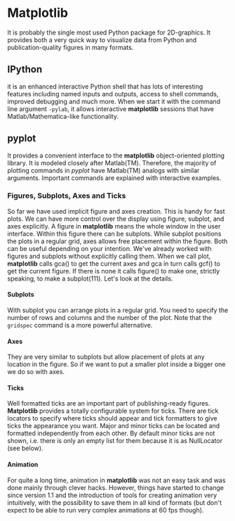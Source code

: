 # Matplotlib

It is probably the single most used Python package for 2D-graphics. It provides both a very quick way to visualize data from Python and publication-quality figures in many formats.

## IPython

it is an enhanced interactive Python shell that has lots of interesting features including named inputs and outputs, access to shell commands, improved debugging and much more. When we start it with the command line argument `-pylab`, it allows interactive **matplotlib** sessions that have Matlab/Mathematica-like functionality.

## pyplot

It provides a convenient interface to the **matplotlib** object-oriented plotting library. It is modeled closely after Matlab(TM). Therefore, the majority of plotting commands in *pyplot* have Matlab(TM) analogs with similar arguments. Important commands are explained with interactive examples.

### Figures, Subplots, Axes and Ticks

So far we have used implicit figure and axes creation. This is handy for fast plots. We can have more control over the display using figure, subplot, and axes explicitly. A figure in **matplotlib** means the whole window in the user interface. Within this figure there can be subplots. While subplot positions the plots in a regular grid, axes allows free placement within the figure. Both can be useful depending on your intention. We've already worked with figures and subplots without explicitly calling them. When we call plot, **matplotlib** calls gca() to get the current axes and gca in turn calls gcf() to get the current figure. If there is none it calls figure() to make one, strictly speaking, to make a subplot(111). Let's look at the details.

#### Subplots

With subplot you can arrange plots in a regular grid. You need to specify the number of rows and columns and the number of the plot. Note that the `gridspec` command is a more powerful alternative.

#### Axes

They are very similar to subplots but allow placement of plots at any location in the figure. So if we want to put a smaller plot inside a bigger one we do so with axes.

#### Ticks

Well formatted ticks are an important part of publishing-ready figures. **Matplotlib** provides a totally configurable system for ticks. There are tick locators to specify where ticks should appear and tick formatters to give ticks the appearance you want. Major and minor ticks can be located and formatted independently from each other. By default minor ticks are not shown, i.e. there is only an empty list for them because it is as NullLocator (see below).

#### Animation

For quite a long time, animation in **matplotlib** was not an easy task and was done mainly through clever hacks. However, things have started to change since version 1.1 and the introduction of tools for creating animation very intuitively, with the possibility to save them in all kind of formats (but don't expect to be able to run very complex animations at 60 fps though).
